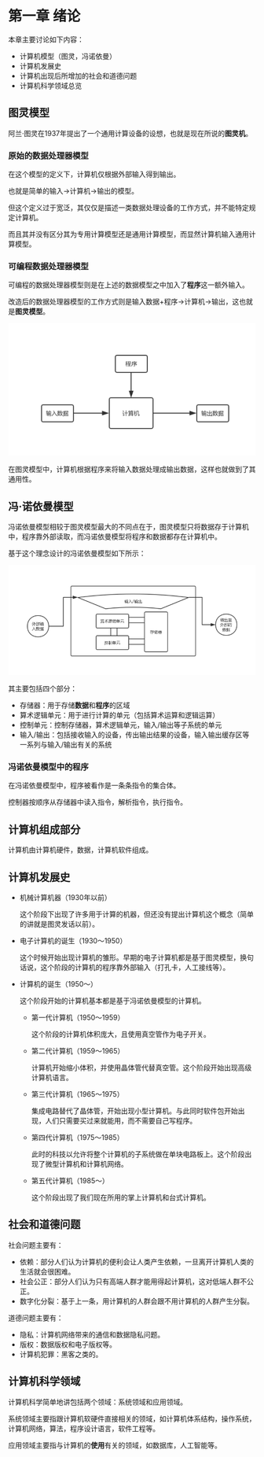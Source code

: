 # 第一章 绪论

本章主要讨论如下内容：

+ 计算机模型（图灵，冯诺依曼）
+ 计算机发展史
+ 计算机出现后所增加的社会和道德问题
+ 计算机科学领域总览

## 图灵模型

阿兰·图灵在1937年提出了一个通用计算设备的设想，也就是现在所说的**图灵机**。

### 原始的数据处理器模型

在这个模型的定义下，计算机仅根据外部输入得到输出。

也就是简单的输入->计算机->输出的模型。

但这个定义过于宽泛，其仅仅是描述一类数据处理设备的工作方式，并不能特定规定计算机。

而且其并没有区分其为专用计算模型还是通用计算模型，而显然计算机输入通用计算模型。

### 可编程数据处理器模型

可编程的数据处理器模型则是在上述的数据模型之中加入了**程序**这一额外输入。

改造后的数据处理器模型的工作方式则是输入数据+程序->计算机->输出，这也就是**图灵模型**。

<img src="img/1.png" />

在图灵模型中，计算机根据程序来将输入数据处理成输出数据，这样也就做到了其通用性。

## 冯·诺依曼模型

冯诺依曼模型相较于图灵模型最大的不同点在于，图灵模型只将数据存于计算机中，程序靠外部读取，而冯诺依曼模型将程序和数据都存在计算机中。

基于这个理念设计的冯诺依曼模型如下所示：

<img src="img/2.png" />

其主要包括四个部分：

+ 存储器：用于存储**数据**和**程序**的区域
+ 算术逻辑单元：用于进行计算的单元（包括算术运算和逻辑运算）
+ 控制单元：控制存储器，算术逻辑单元，输入/输出等子系统的单元
+ 输入/输出：包括接收输入的设备，传出输出结果的设备，输入输出缓存区等一系列与输入/输出有关的系统

### 冯诺依曼模型中的程序

在冯诺依曼模型中，程序被看作是一条条指令的集合体。

控制器按顺序从存储器中读入指令，解析指令，执行指令。

## 计算机组成部分

计算机由计算机硬件，数据，计算机软件组成。

## 计算机发展史

+ 机械计算机器（1930年以前）

  这个阶段下出现了许多用于计算的机器，但还没有提出计算机这个概念（简单的讲就是图灵发话以前）。

+ 电子计算机的诞生（1930～1950）

  这个时候开始出现计算机的雏形。早期的电子计算机都是基于图灵模型，换句话说，这个阶段的计算机的程序靠外部输入（打孔卡，人工接线等）。

+ 计算机的诞生（1950～）

  这个阶段开始的计算机基本都是基于冯诺依曼模型的计算机。

  + 第一代计算机（1950～1959）

    这个阶段的计算机体积庞大，且使用真空管作为电子开关。

  + 第二代计算机（1959～1965）

    计算机开始缩小体积，并使用晶体管代替真空管。这个阶段开始出现高级计算机语言。

  + 第三代计算机（1965～1975）

    集成电路替代了晶体管，开始出现小型计算机。与此同时软件包开始出现，人们只需要买过来就能用，而不需要自己写程序。

  + 第四代计算机（1975～1985）

    此时的科技以允许将整个计算机的子系统做在单块电路板上。这个阶段出现了微型计算机和计算机网络。

  + 第五代计算机（1985～）

    这个阶段出现了我们现在所用的掌上计算机和台式计算机。

## 社会和道德问题

社会问题主要有：

+ 依赖：部分人们认为计算机的便利会让人类产生依赖，一旦离开计算机人类的生活就会很困难。
+ 社会公正：部分人们认为只有高端人群才能用得起计算机，这对低端人群不公正。
+ 数字化分裂：基于上一条，用计算机的人群会跟不用计算机的人群产生分裂。

道德问题主要有：

+ 隐私：计算机网络带来的通信和数据隐私问题。
+ 版权：数据版权和电子版权等。
+ 计算机犯罪：黑客之类的。

## 计算机科学领域

计算机科学简单地讲包括两个领域：系统领域和应用领域。

系统领域主要指跟计算机软硬件直接相关的领域，如计算机体系结构，操作系统，计算机网络，算法，程序设计语言，软件工程等。

应用领域主要指与计算机的**使用**有关的领域，如数据库，人工智能等。